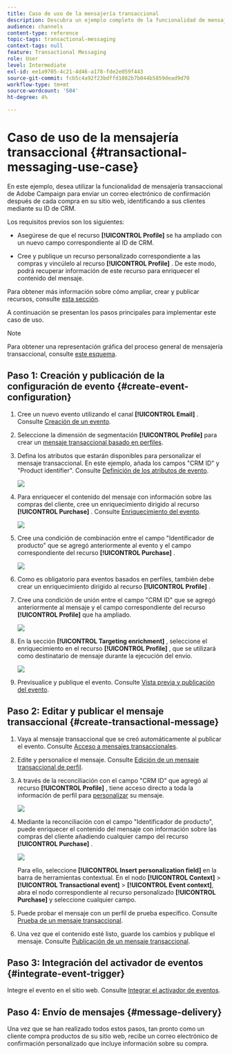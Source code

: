 ```yaml
---
title: Caso de uso de la mensajería transaccional
description: Descubra un ejemplo completo de la funcionalidad de mensajería transaccional de Adobe Campaign.
audience: channels
content-type: reference
topic-tags: transactional-messaging
context-tags: null
feature: Transactional Messaging
role: User
level: Intermediate
exl-id: ee1a9705-4c21-4d46-a178-fde2e059f443
source-git-commit: fcb5c4a92f23bdffd1082b7b044b5859dead9d70
workflow-type: tm+mt
source-wordcount: '504'
ht-degree: 4%

---
```


# Caso de uso de la mensajería transaccional {#transactional-messaging-use-case}

En este ejemplo, desea utilizar la funcionalidad de mensajería transaccional de Adobe Campaign para enviar un correo electrónico de confirmación después de cada compra en su sitio web, identificando a sus clientes mediante su ID de CRM.

Los requisitos previos son los siguientes:

* Asegúrese de que el recurso **[!UICONTROL Profile]** se ha ampliado con un nuevo campo correspondiente al ID de CRM.

* Cree y publique un recurso personalizado correspondiente a las compras y vincúlelo al recurso **[!UICONTROL Profile]** . De este modo, podrá recuperar información de este recurso para enriquecer el contenido del mensaje.

Para obtener más información sobre cómo ampliar, crear y publicar recursos, consulte [esta sección](../../developing/using/key-steps-to-add-a-resource.md).

A continuación se presentan los pasos principales para implementar este caso de uso.

>[!NOTE]
>
>Para obtener una representación gráfica del proceso general de mensajería transaccional, consulte [este esquema](../../channels/using/getting-started-with-transactional-msg.md#key-steps).

## Paso 1: Creación y publicación de la configuración de evento {#create-event-configuration}

1. Cree un nuevo evento utilizando el canal **[!UICONTROL Email]** . Consulte [Creación de un evento](../../channels/using/configuring-transactional-event.md#creating-an-event).

1. Seleccione la dimensión de segmentación **[!UICONTROL Profile]** para crear un [mensaje transaccional basado en perfiles](../../channels/using/configuring-transactional-event.md#profile-based-transactional-messages).

1. Defina los atributos que estarán disponibles para personalizar el mensaje transaccional. En este ejemplo, añada los campos &quot;CRM ID&quot; y &quot;Product identifier&quot;. Consulte [Definición de los atributos de evento](../../channels/using/configuring-transactional-event.md#defining-the-event-attributes).

   ![](assets/message-center_usecase1.png)

1. Para enriquecer el contenido del mensaje con información sobre las compras del cliente, cree un enriquecimiento dirigido al recurso **[!UICONTROL Purchase]** . Consulte [Enriquecimiento del evento](../../channels/using/configuring-transactional-event.md#enriching-the-transactional-message-content).

   ![](assets/message-center_usecase2.png)

1. Cree una condición de combinación entre el campo &quot;Identificador de producto&quot; que se agregó anteriormente al evento y el campo correspondiente del recurso **[!UICONTROL Purchase]** .

   ![](assets/message-center_usecase3.png)

1. Como es obligatorio para eventos basados en perfiles, también debe crear un enriquecimiento dirigido al recurso **[!UICONTROL Profile]** .

1. Cree una condición de unión entre el campo &quot;CRM ID&quot; que se agregó anteriormente al mensaje y el campo correspondiente del recurso **[!UICONTROL Profile]** que ha ampliado. <!--What's the purpose to have created a CRM ID for this event and to have the CRM ID as a join condition? could it be any other field provided you created it in the event?-->

   ![](assets/message-center_usecase4.png)

1. En la sección **[!UICONTROL Targeting enrichment]** , seleccione el enriquecimiento en el recurso **[!UICONTROL Profile]** , que se utilizará como destinatario de mensaje durante la ejecución del envío.

   ![](assets/message-center_usecase5.png)

1. Previsualice y publique el evento. Consulte [Vista previa y publicación del evento](../../channels/using/publishing-transactional-event.md#previewing-and-publishing-the-event).

## Paso 2: Editar y publicar el mensaje transaccional {#create-transactional-message}

1. Vaya al mensaje transaccional que se creó automáticamente al publicar el evento. Consulte [Acceso a mensajes transaccionales](../../channels/using/editing-transactional-message.md#accessing-transactional-messages).

1. Edite y personalice el mensaje. Consulte [Edición de un mensaje transaccional de perfil](../../channels/using/editing-transactional-message.md#editing-profile-transactional-message).

1. A través de la reconciliación con el campo &quot;CRM ID&quot; que agregó al recurso **[!UICONTROL Profile]** , tiene acceso directo a toda la información de perfil para [personalizar](../../designing/using/personalization.md#inserting-a-personalization-field) su mensaje.

   ![](assets/message-center_usecase6.png)

1. Mediante la reconciliación con el campo &quot;Identificador de producto&quot;, puede enriquecer el contenido del mensaje con información sobre las compras del cliente añadiendo cualquier campo del recurso **[!UICONTROL Purchase]** .

   ![](assets/message-center_usecase7.png)

   Para ello, seleccione **[!UICONTROL Insert personalization field]** en la barra de herramientas contextual. En el nodo **[!UICONTROL Context]** > **[!UICONTROL Transactional event]** > **[!UICONTROL Event context]**, abra el nodo correspondiente al recurso personalizado **[!UICONTROL Purchase]** y seleccione cualquier campo.

1. Puede probar el mensaje con un perfil de prueba específico. Consulte [Prueba de un mensaje transaccional](../../channels/using/testing-transactional-message.md#testing-a-transactional-message).

1. Una vez que el contenido esté listo, guarde los cambios y publique el mensaje. Consulte [Publicación de un mensaje transaccional](../../channels/using/publishing-transactional-message.md#publishing-a-transactional-message).

## Paso 3: Integración del activador de eventos {#integrate-event-trigger}

Integre el evento en el sitio web. Consulte [Integrar el activador de eventos](../../channels/using/getting-started-with-transactional-msg.md#integrate-event-trigger).

## Paso 4: Envío de mensajes {#message-delivery}

Una vez que se han realizado todos estos pasos, tan pronto como un cliente compra productos de su sitio web, recibe un correo electrónico de confirmación personalizado que incluye información sobre su compra.
